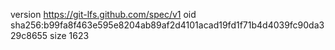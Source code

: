 version https://git-lfs.github.com/spec/v1
oid sha256:b99fa8f463e595e8204ab89af2d4101acad19fd1f71b4d4039fc90da329c8655
size 1623
